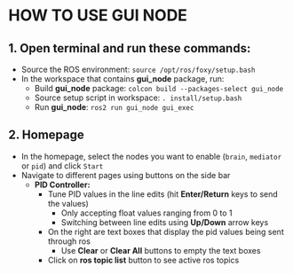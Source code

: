 # HOW TO USE GUI NODE 

## 1. Open terminal and run these commands:
   - Source the ROS environment: `source /opt/ros/foxy/setup.bash`
   - In the workspace that contains **gui_node** package, run:
     - Build **gui_node** package: `colcon build --packages-select gui_node`
     - Source setup script in workspace: `. install/setup.bash` 
     - Run **gui_node**: `ros2 run gui_node gui_exec`
## 2. Homepage
* In the homepage, select the nodes you want to enable (`brain`, `mediator` or `pid`) and click `Start`
* Navigate to different pages using buttons on the side bar
  * **PID Controller:**
    - Tune PID values in the line edits (hit **Enter/Return** keys to send the values)
       - Only accepting float values ranging from 0 to 1
       - Switching between line edits using **Up/Down** arrow keys
    - On the right are text boxes that display the pid values being sent through ros
       - Use **Clear** or **Clear All** buttons to empty the text boxes
    - Click on **ros topic list** button to see active ros topics
